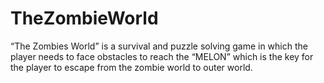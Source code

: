 # TheZombieWorld
 “The Zombies World” is a survival and puzzle solving game in which the player needs to face obstacles to reach the “MELON” which is the key for the player to escape from the zombie world to outer world.
